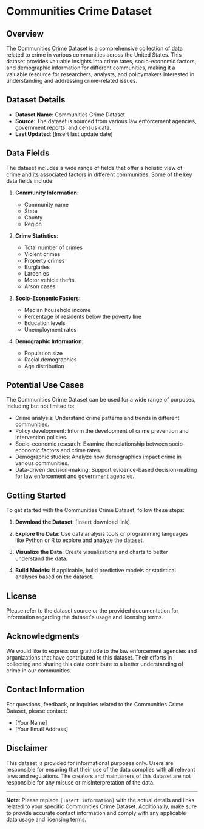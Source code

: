 # Communities Crime Dataset

## Overview

The Communities Crime Dataset is a comprehensive collection of data related to crime in various communities across the United States. This dataset provides valuable insights into crime rates, socio-economic factors, and demographic information for different communities, making it a valuable resource for researchers, analysts, and policymakers interested in understanding and addressing crime-related issues.

## Dataset Details

- **Dataset Name**: Communities Crime Dataset
- **Source**: The dataset is sourced from various law enforcement agencies, government reports, and census data.
- **Last Updated**: [Insert last update date]

## Data Fields

The dataset includes a wide range of fields that offer a holistic view of crime and its associated factors in different communities. Some of the key data fields include:

1. **Community Information**:
   - Community name
   - State
   - County
   - Region

2. **Crime Statistics**:
   - Total number of crimes
   - Violent crimes
   - Property crimes
   - Burglaries
   - Larcenies
   - Motor vehicle thefts
   - Arson cases

3. **Socio-Economic Factors**:
   - Median household income
   - Percentage of residents below the poverty line
   - Education levels
   - Unemployment rates

4. **Demographic Information**:
   - Population size
   - Racial demographics
   - Age distribution

## Potential Use Cases

The Communities Crime Dataset can be used for a wide range of purposes, including but not limited to:

- Crime analysis: Understand crime patterns and trends in different communities.
- Policy development: Inform the development of crime prevention and intervention policies.
- Socio-economic research: Examine the relationship between socio-economic factors and crime rates.
- Demographic studies: Analyze how demographics impact crime in various communities.
- Data-driven decision-making: Support evidence-based decision-making for law enforcement and government agencies.

## Getting Started

To get started with the Communities Crime Dataset, follow these steps:

1. **Download the Dataset**: [Insert download link]

2. **Explore the Data**: Use data analysis tools or programming languages like Python or R to explore and analyze the dataset.

3. **Visualize the Data**: Create visualizations and charts to better understand the data.

4. **Build Models**: If applicable, build predictive models or statistical analyses based on the dataset.

## License

Please refer to the dataset source or the provided documentation for information regarding the dataset's usage and licensing terms.

## Acknowledgments

We would like to express our gratitude to the law enforcement agencies and organizations that have contributed to this dataset. Their efforts in collecting and sharing this data contribute to a better understanding of crime in our communities.

## Contact Information

For questions, feedback, or inquiries related to the Communities Crime Dataset, please contact:

- [Your Name]
- [Your Email Address]

## Disclaimer

This dataset is provided for informational purposes only. Users are responsible for ensuring that their use of the data complies with all relevant laws and regulations. The creators and maintainers of this dataset are not responsible for any misuse or misinterpretation of the data.

---

**Note**: Please replace `[Insert information]` with the actual details and links related to your specific Communities Crime Dataset. Additionally, make sure to provide accurate contact information and comply with any applicable data usage and licensing terms.

